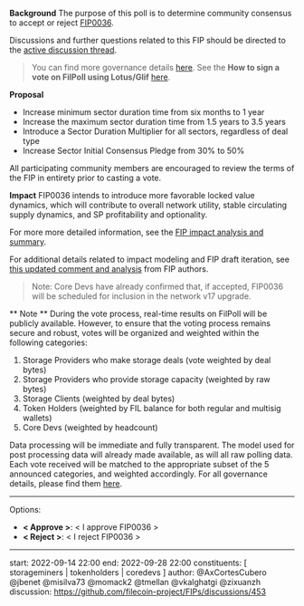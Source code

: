 **Background**
The purpose of this poll is to determine community consensus to accept or reject [FIP0036](https://github.com/filecoin-project/FIPs/blob/master/FIPS/fip-0036.md).

Discussions and further questions related to this FIP should be directed to the [active discussion thread](https://github.com/filecoin-project/FIPs/discussions/453).

> You can find more governance details [here](https://github.com/filecoin-project/FIPs/discussions/464).
> See the **How to sign a vote on FilPoll using Lotus/Glif** [here](https://pl-strflt.notion.site/WIP-How-to-sign-a-vote-on-FilPoll-using-Lotus-Glif-95d9b0a32f9c48858574f9cb072c054b).

**Proposal**
* Increase minimum sector duration time from six months to 1 year
* Increase the maximum sector duration time from 1.5 years to 3.5 years
* Introduce a Sector Duration Multiplier for all sectors, regardless of deal type
* Increase Sector Initial Consensus Pledge from 30% to 50%

All participating community members are encouraged to review the terms of the FIP in entirety prior to casting a vote.

**Impact**
FIP0036 intends to introduce more favorable locked value dynamics, which will contribute to overall network utility, stable circulating supply dynamics, and SP profitability and optionality.

For more more detailed information, see the [FIP impact analysis and summary](https://pl-strflt.notion.site/Duration-Changes-FIP-discussion-Analysis-Summary-735ce6685b7946f0a03fc13c3fe271fa).

For additional details related to impact modeling and FIP draft iteration, see [this updated comment and analysis](https://pl-strflt.notion.site/Duration-FIP-revisions-7426f344685940409ac513a0ffcccc86) from FIP authors.

> Note: Core Devs have already confirmed that, if accepted, FIP0036 will be scheduled for inclusion in the network v17 upgrade.

** Note **
During the vote process, real-time results on FilPoll will be publicly available. However, to ensure that the voting process remains secure and robust, votes will be organized and weighted within the following categories:
1. Storage Providers who make storage deals (vote weighted by deal bytes)
2. Storage Providers who provide storage capacity (weighted by raw bytes)
3. Storage Clients (weighted by deal bytes)
4. Token Holders (weighted by FIL balance for both regular and multisig wallets)
5. Core Devs (weighted by headcount)

Data processing will be immediate and fully transparent. The model used for post processing data will already made available, as will all raw polling data. Each vote received will be matched to the appropriate subset of the 5 announced categories, and weighted accordingly.
For all governance details, please find them [here](https://github.com/filecoin-project/FIPs/discussions/464).

---
Options:
- **< Approve >**: < I approve FIP0036 >
- **< Reject >**: < I reject FIP0036 >

---
start: 2022-09-14 22:00
end: 2022-09-28 22:00
constituents: [ storageminers | tokenholders | coredevs ]
author: @AxCortesCubero @jbenet @misilva73 @momack2 @tmellan @vkalghatgi @zixuanzh
discussion: https://github.com/filecoin-project/FIPs/discussions/453
